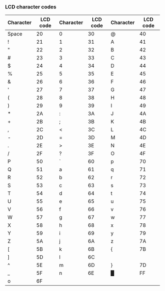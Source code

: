 ### LCD character codes

| Character |  LCD code | Character | LCD code | Character | LCD code |
|---|---|---|---|---|---|
| Space | 20 | 0 | 30 | @ | 40 |
| ! | 21 | 1 | 31 | A | 41 |
| " | 22 | 2 | 32 | B | 42 |
| # | 23 | 3 | 33 | C | 43 |
| $ | 24 | 4 | 34 | D | 44 |
| % | 25 | 5 | 35 | E | 45 |
| & | 26 | 6 | 36 | F | 46 |
| ' | 27 | 7 | 37 | G | 47 |
| ( | 28 | 8 | 38 | H | 48 |
| ) | 29 | 9 | 39 | I | 49 |
| * | 2A | : | 3A | J | 4A |
| + | 2B | ; | 3B | K | 4B |
| , | 2C | < | 3C | L | 4C |
| - | 2D | = | 3D | M | 4D |
| . | 2E | > | 3E | N | 4E |
| / | 2F | ? | 3F | O | 4F |
| P | 50 | ` | 60 | p | 70 |
| Q | 51 | a | 61 | q | 71 |
| R | 52 | b | 62 | r | 72 |
| S | 53 | c | 63 | s | 73 |
| T | 54 | d | 64 | t | 74 |
| U | 55 | e | 65 | u | 75 |
| V | 56 | f | 66 | v | 76 |
| W | 57 | g | 67 | w | 77 |
| X | 58 | h | 68 | x | 78 |
| Y | 59 | i | 69 | y | 79 |
| Z | 5A | j | 6A | z | 7A |
| [ | 5B | k | 6B | { | 7B |
| ] | 5D | l | 6C | | | 7C |
| ^ | 5E | m | 6D | } | 7D |
| _ | 5F | n | 6E | ▉ | FF |
| o | 6F |


